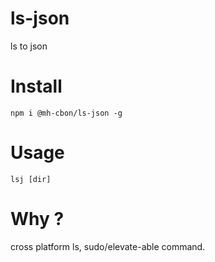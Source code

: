 # ls-json

ls to json

# Install

```
npm i @mh-cbon/ls-json -g
```

# Usage

```
lsj [dir]
```

# Why ?

cross platform ls, sudo/elevate-able command.
